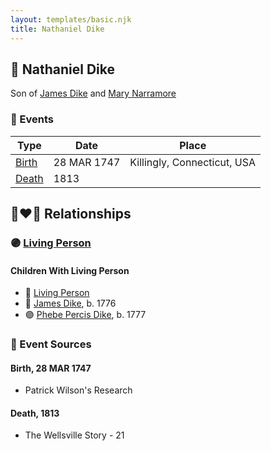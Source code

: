 ```yaml
---
layout: templates/basic.njk
title: Nathaniel Dike
---
```

## 🔵 Nathaniel Dike

Son of [James Dike](/people/2/20400692) and [Mary Narramore](/people/3/34713515)

### 📆 Events

Type | Date | Place
------ | ------ | ------
[Birth](#event-581d4899-5ef3-4878-95c7-b1ac4f6448ad) | 28 MAR 1747 | Killingly, Connecticut, USA
[Death](#event-38c7900a-20b1-4bcd-8157-7e1238fcb4c7) | 1813 |

## 👩‍❤️‍👨 Relationships

### 🟣 [Living Person](/people/6/66432130)

#### Children With Living Person
* 🔵 [Living Person](/people/3/3859108)
* 🔵 [James Dike](/people/4/45570704), b. 1776
* 🟣 [Phebe Percis Dike](/people/4/41577072), b. 1777
### 📰 Event Sources

#### <a id="event-581d4899-5ef3-4878-95c7-b1ac4f6448ad"></a> Birth, 28 MAR 1747
* Patrick Wilson's Research

#### <a id="event-38c7900a-20b1-4bcd-8157-7e1238fcb4c7"></a> Death, 1813
* The Wellsville Story  - 21